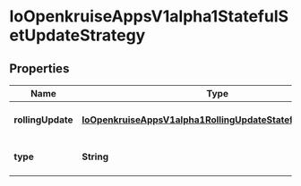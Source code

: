 
# IoOpenkruiseAppsV1alpha1StatefulSetUpdateStrategy

## Properties
Name | Type | Description | Notes
------------ | ------------- | ------------- | -------------
**rollingUpdate** | [**IoOpenkruiseAppsV1alpha1RollingUpdateStatefulSetStrategy**](IoOpenkruiseAppsV1alpha1RollingUpdateStatefulSetStrategy.md) | RollingUpdate is used to communicate parameters when Type is RollingUpdateStatefulSetStrategyType. |  [optional]
**type** | **String** | Type indicates the type of the StatefulSetUpdateStrategy. Default is RollingUpdate. |  [optional]



